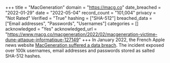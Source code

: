 +++
title = "MacGeneration"
domain = "https://macg.co"
date_breached = "2022-01-29"
date = "2022-05-04"
record_count = "101,004"
privacy = "Not Rated"
Verified = "True"
hashing = ["SHA-512"]
breached_data = ["Email addresses", "Passwords", "Usernames"]
categories = []
acknowledged = "Yes"
acknowledged_url = "https://www.macg.co/macgeneration/2022/02/macgeneration-victime-dune-attaque-informatique-127149"
+++
In January 2022, the French Apple news website <a href="https://www.macg.co/macgeneration/2022/02/macgeneration-victime-dune-attaque-informatique-127149" target="_blank" rel="noopener">MacGeneration suffered a data breach</a>. The incident exposed over 100k usernames, email addresses and passwords stored as salted SHA-512 hashes.